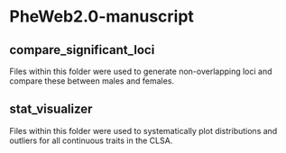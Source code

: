 # PheWeb2.0-manuscript

## compare_significant_loci

Files within this folder were used to generate non-overlapping loci and compare these between males and females.

## stat_visualizer

Files within this folder were used to systematically plot distributions and outliers for all continuous traits in the CLSA.